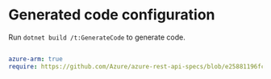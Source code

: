 # Generated code configuration

Run `dotnet build /t:GenerateCode` to generate code.

``` yaml

azure-arm: true
require: https://github.com/Azure/azure-rest-api-specs/blob/e25881196fcf84fca4dfaedc9fc45a00db4e0541/specification/network/resource-manager/readme.md
 
```